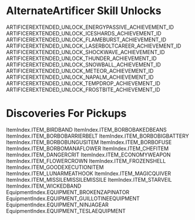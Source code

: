 # AlternateArtificer Skill Unlocks
<achievementsList>ARTIFICEREXTENDED_UNLOCK_ENERGYPASSIVE_ACHIEVEMENT_ID ARTIFICEREXTENDED_UNLOCK_ICESHARDS_ACHIEVEMENT_ID ARTIFICEREXTENDED_UNLOCK_FLAMEBURST_ACHIEVEMENT_ID ARTIFICEREXTENDED_UNLOCK_LASERBOLTCAREER_ACHIEVEMENT_ID ARTIFICEREXTENDED_UNLOCK_SHOCKWAVE_ACHIEVEMENT_ID ARTIFICEREXTENDED_UNLOCK_THUNDER_ACHIEVEMENT_ID ARTIFICEREXTENDED_UNLOCK_SNOWBALL_ACHIEVEMENT_ID ARTIFICEREXTENDED_UNLOCK_METEOR_ACHIEVEMENT_ID ARTIFICEREXTENDED_UNLOCK_NAPALM_ACHIEVEMENT_ID ARTIFICEREXTENDED_UNLOCK_TEMPDROP_ACHIEVEMENT_ID ARTIFICEREXTENDED_UNLOCK_FROSTBITE_ACHIEVEMENT_ID</achievementsList>

# Discoveries For Pickups
<discoveredPickups>ItemIndex.ITEM_BIRDBAND ItemIndex.ITEM_BORBOBAKEDBEANS ItemIndex.ITEM_BORBOBARRIERBELT ItemIndex.ITEM_BORBOBIGBATTERY ItemIndex.ITEM_BORBOBUNGUSITEM ItemIndex.ITEM_BORBOFUSE ItemIndex.ITEM_BORBOMANAFLOWER ItemIndex.ITEM_CHEFITEM ItemIndex.ITEM_DANGERCRIT ItemIndex.ITEM_ECONOMYWEAPON ItemIndex.ITEM_FLOWERCROWN ItemIndex.ITEM_FROZENSHELL ItemIndex.ITEM_GOODEXECUTIONITEM ItemIndex.ITEM_LUNARMEATHOOK ItemIndex.ITEM_MAGICQUIVER ItemIndex.ITEM_MISSILEMISSILEMISSILE ItemIndex.ITEM_STARVEIL ItemIndex.ITEM_WICKEDBAND EquipmentIndex.EQUIPMENT_BROKENZAPINATOR EquipmentIndex.EQUIPMENT_GUILLOTINEEQUIPMENT EquipmentIndex.EQUIPMENT_NINJAGEAR EquipmentIndex.EQUIPMENT_TESLAEQUIPMENT</discoveredPickups>
